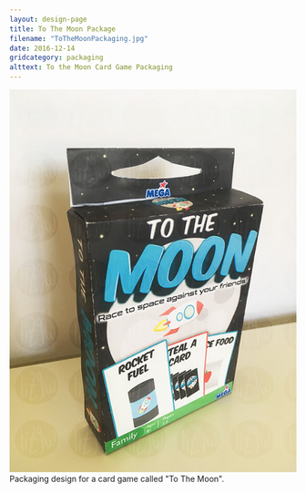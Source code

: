```yaml
---
layout: design-page
title: To The Moon Package
filename: "ToTheMoonPackaging.jpg"
date: 2016-12-14
gridcategory: packaging
alttext: To the Moon Card Game Packaging
---
```

<img class="design-image" src="/images/designs/ToTheMoonBox.jpg">
Packaging design for a card game called "To The Moon".
